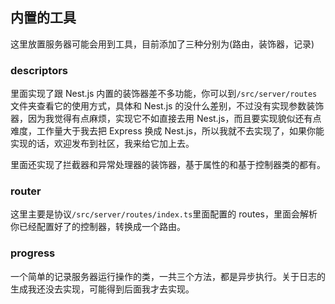 ## 内置的工具

这里放置服务器可能会用到工具，目前添加了三种分别为(路由，装饰器，记录)

### descriptors

里面实现了跟 Nest.js 内置的装饰器差不多功能，你可以到`/src/server/routes`文件夹查看它的使用方式，具体和 Nest.js 的没什么差别，不过没有实现参数装饰器，因为我觉得有点麻烦，实现它不如直接去用 Nest.js，而且要实现貌似还有点难度，工作量大于我去把 Express 换成 Nest.js，所以我就不去实现了，如果你能实现的话，欢迎发布到社区，我来给它加上去。

里面还实现了拦截器和异常处理器的装饰器，基于属性的和基于控制器类的都有。

### router

这里主要是协议`/src/server/routes/index.ts`里面配置的 routes，里面会解析你已经配置好了的控制器，转换成一个路由。

### progress

一个简单的记录服务器运行操作的类，一共三个方法，都是异步执行。关于日志的生成我还没去实现，可能得到后面我才去实现。

